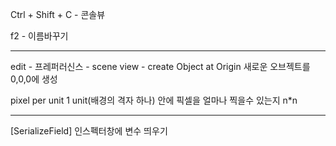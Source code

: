 Ctrl + Shift + C - 콘솔뷰


f2 - 이름바꾸기


---

edit - 프레퍼러신스 - scene view - create Object at Origin 
  새로운 오브젝트를 0,0,0에 생성

pixel per unit
  1 unit(배경의 격자 하나) 안에 픽셀을 얼마나 찍을수 있는지 n*n

---

[SerializeField] 
인스펙터창에 변수 띄우기

